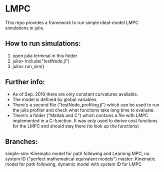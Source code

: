 # LMPC

This repo provides a framework to run simple ideal-model LMPC simulations in julia.

How to run simulations:
-------------------------
1. open julia terminal in this folder
2. julia> include("testNode.jl")
3. julia> run_sim()

Further info:
-------------------------
- As of Sep. 2016 there are only constant curvatures available.
- The model is defined by global variables.
- There's a second file ("testNode_profiling.jl") which can be used to run the julia profiler and check what functions take long time to evaluate.
- There's a folder ("Matlab and C") which contains a file with LMPC implemented in a C-function. It was only used to derive cost functions for the LMPC and should stay there (to look up the functions)

Branches:
---------
simple-sim: Kinematic model for path following and Learning MPC, no system ID ("perfect mathematical equivalent models")
master: Kinematic model for path following, dynamic model with system ID for LMPC